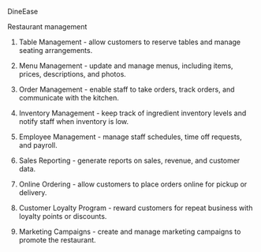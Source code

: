 DineEase

Restaurant management

1. Table Management - allow customers to reserve tables and manage seating arrangements.

2. Menu Management - update and manage menus, including items, prices, descriptions, and photos.

3. Order Management - enable staff to take orders, track orders, and communicate with the kitchen.

4. Inventory Management - keep track of ingredient inventory levels and notify staff when inventory is low.

5. Employee Management - manage staff schedules, time off requests, and payroll.

6. Sales Reporting - generate reports on sales, revenue, and customer data.

7. Online Ordering - allow customers to place orders online for pickup or delivery.

8. Customer Loyalty Program - reward customers for repeat business with loyalty points or discounts.

9. Marketing Campaigns - create and manage marketing campaigns to promote the restaurant.
